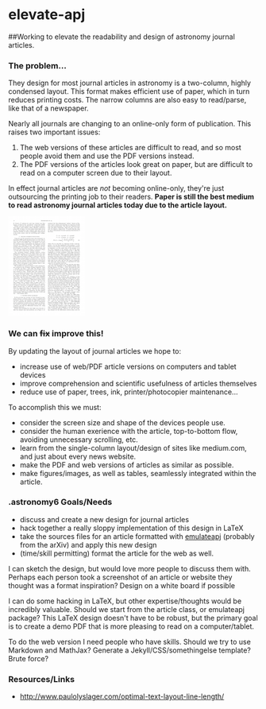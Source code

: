 elevate-apj
===========

##Working to elevate the readability and design of astronomy journal articles.


### The problem...
They design for most journal articles in astronomy is a two-column, highly condensed layout. This format makes efficient use of paper, which in turn reduces printing costs. The narrow columns are also easy to read/parse, like that of a newspaper. 

Nearly all journals are changing to an online-only form of publication. This raises two important issues:

1. The web versions of these articles are difficult to read, and so most people avoid them and use the PDF versions instead.
2. The PDF versions of the articles look great on paper, but are difficult to read on a computer screen due to their layout.

In effect journal articles are *not* becoming online-only, they're just outsourcing the printing job to their readers. **Paper is still the best medium to read astronomy journal articles today due to the article layout.**

![Old and Busted](old.png?raw=true)

### We can ~~fix~~ improve this!

By updating the layout of journal articles we hope to:

- increase use of web/PDF article versions on computers and tablet devices
- improve comprehension and scientific usefulness of articles themselves
- reduce use of paper, trees, ink, printer/photocopier maintenance...


To accomplish this we must:

- consider the screen size and shape of the devices people use.
- consider the human exerience with the article, top-to-bottom flow, avoiding unnecessary scrolling, etc.
- learn from the single-column layout/design of sites like medium.com, and just about every news website.
- make the PDF and web versions of articles as similar as possible.
- make figures/images, as well as tables, seamlessly integrated within the article.

### .astronomy6 Goals/Needs
- discuss and create a new design for journal articles
- hack together a really sloppy implementation of this design in LaTeX
- take the sources files for an article formatted with [emulateapj](http://hea-www.harvard.edu/~alexey/emulateapj/) (probably from the arXiv) and apply this new design
- (time/skill permitting) format the article for the web as well. 

I can sketch the design, but would love more people to discuss them with. Perhaps each person took a screenshot of an article or website they thought was a format inspiration? Design on a white board if possible

I can do some hacking in LaTeX, but other expertise/thoughts would be incredibly valuable. Should we start from the article class, or emulateapj package? This LaTeX design doesn't have to be robust, but the primary goal is to create a demo PDF that is more pleasing to read on a computer/tablet.

To do the web version I need people who have skills. Should we try to use Markdown and MathJax? Generate a Jekyll/CSS/somethingelse template? Brute force?


### Resources/Links
- http://www.paulolyslager.com/optimal-text-layout-line-length/